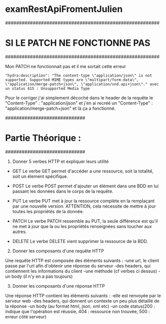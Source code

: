 # examRestApiFromentJulien

########################################################
# SI LE PATCH NE FONCTIONNE PAS #
########################################################

Mon PATCH ne fonctionnait pas et il me sortait cette erreur 

    "hydra:description": "The content-type \"application/json\" is not supported. Supported MIME types are \"multipart/form-data\", \"application/merge-patch+json\", \"application/vnd.api+json\"." avec un status 415 : Unsupported Media Type
    
Pour le corriger j'ai simplement décoché dans le header de la requête le "Content-Type" : "application/json" et j'en ai recréé un "Content-Type" : "application/merge-patch+json" et là ça a fonctionné.
    
  

#############################
# Partie Théorique : #
#############################

1) Donner 5 verbes HTTP et expliquer leurs utilité

* GET 
Le verbe GET permet d'accéder a une ressource, soit la totalité, soit un élement spécifique.

* POST
Le verbe POST permet d'ajouter un élément dans une BDD en lui passant les données dans le corps de la requête. 

* PUT
Le verbe PUT met à jour la ressource complète en la remplaçant par une nouvelle version. ATTENTION, cela nécessite de mettre à jour toutes les propriétés de la donnée.

* PATCH
Le verbe PATCH ressemble au PUT, la seule différence est qu'il ne met à jour que la ou les propriétés renseignées sans toucher aux autres.

* DELETE
Le verbe DELETE vient supprimer la ressource de la BDD.

2) Donner les composants d'une requête HTTP

Une requête HTTP est composée des éléments suivants : 
-une url, le client passe par l'url afin d'obtenir une réponse du serveur
-des headers, qui contiennent les informations du client
-une méthode (cf verbes ci dessus)
-un body (il n'y en a pas toujours)


3) Donner les composants d'une réponse HTTP

Une réponse HTTP contient les éléments suivants :
-elle est renvoyée par le serveur web
-des headers, qui donnent un contexte un peu plus détaillé de la réponse
-un body (au format html, json, xml etc)
-un code status(200 : indique que l'opération est réussie, 404 : ressource non trouvée, 500 : erreur côté serveur)
